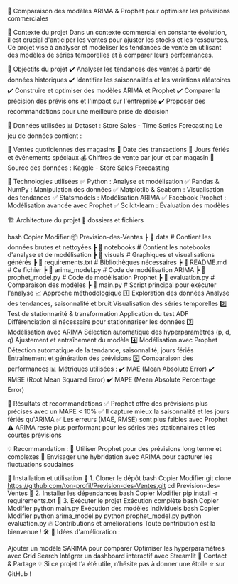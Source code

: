 🚀 Comparaison des modèles ARIMA & Prophet pour optimiser les prévisions commerciales

📌 Contexte du projet
Dans un contexte commercial en constante évolution, il est crucial d'anticiper les ventes pour ajuster les stocks et les ressources. Ce projet vise à analyser et modéliser les tendances de vente en utilisant des modèles de séries temporelles et à comparer leurs performances.

🎯 Objectifs du projet
✔️ Analyser les tendances des ventes à partir de données historiques
✔️ Identifier les saisonnalités et les variations aléatoires
✔️ Construire et optimiser des modèles ARIMA et Prophet
✔️ Comparer la précision des prévisions et l'impact sur l'entreprise
✔️ Proposer des recommandations pour une meilleure prise de décision

📂 Données utilisées
📊 Dataset : Store Sales - Time Series Forecasting
Le jeu de données contient :

🏪 Ventes quotidiennes des magasins
📅 Date des transactions
🎉 Jours fériés et événements spéciaux
💰 Chiffres de vente par jour et par magasin
🔗 Source des données : Kaggle - Store Sales Forecasting

🔧 Technologies utilisées
✅ Python : Analyse et modélisation
✅ Pandas & NumPy : Manipulation des données
✅ Matplotlib & Seaborn : Visualisation des tendances
✅ Statsmodels : Modélisation ARIMA
✅ Facebook Prophet : Modélisation avancée avec Prophet
✅ Scikit-learn : Évaluation des modèles

🏗️ Architecture du projet
📂 dossiers et fichiers

bash
Copier
Modifier
📦 Prevision-des-Ventes
 ┣ 📂 data                        # Contient les données brutes et nettoyées
 ┣ 📂 notebooks                   # Contient les notebooks d'analyse et de modélisation
 ┣ 📂 visuals                     # Graphiques et visualisations générés
 ┣ 📜 requirements.txt            # Bibliothèques nécessaires
 ┣ 📜 README.md                   # Ce fichier
 ┣ 📜 arima_model.py              # Code de modélisation ARIMA
 ┣ 📜 prophet_model.py            # Code de modélisation Prophet
 ┣ 📜 evaluation.py               # Comparaison des modèles
 ┣ 📜 main.py                     # Script principal pour exécuter l'analyse
📈 Approche méthodologique
1️⃣ Exploration des données
Analyse des tendances, saisonnalité et bruit
Visualisation des séries temporelles
2️⃣ Test de stationnarité & transformation
Application du test ADF
Différenciation si nécessaire pour stationnariser les données
3️⃣ Modélisation avec ARIMA
Sélection automatique des hyperparamètres (p, d, q)
Ajustement et entraînement du modèle
4️⃣ Modélisation avec Prophet
Détection automatique de la tendance, saisonnalité, jours fériés
Entraînement et génération des prévisions
5️⃣ Comparaison des performances
📊 Métriques utilisées :
✔️ MAE (Mean Absolute Error)
✔️ RMSE (Root Mean Squared Error)
✔️ MAPE (Mean Absolute Percentage Error)

📌 Résultats et recommandations
✅ Prophet offre des prévisions plus précises avec un MAPE < 10%
✅ Il capture mieux la saisonnalité et les jours fériés qu'ARIMA
✅ Les erreurs (MAE, RMSE) sont plus faibles avec Prophet
⚠️ ARIMA reste plus performant pour les séries très stationnaires et les courtes prévisions

💡 Recommandation :
🔹 Utiliser Prophet pour des prévisions long terme et complexes
🔹 Envisager une hybridation avec ARIMA pour capturer les fluctuations soudaines

📎 Installation et utilisation
🔹 1. Cloner le dépôt
bash
Copier
Modifier
git clone https://github.com/ton-profil/Prevision-des-Ventes.git
cd Prevision-des-Ventes
🔹 2. Installer les dépendances
bash
Copier
Modifier
pip install -r requirements.txt
🔹 3. Exécuter le projet
Exécution complète
bash
Copier
Modifier
python main.py
Exécution des modèles individuels
bash
Copier
Modifier
python arima_model.py
python prophet_model.py
python evaluation.py
🔥 Contributions et améliorations
Toute contribution est la bienvenue ! 🛠️
📌 Idées d'amélioration :

Ajouter un modèle SARIMA pour comparer
Optimiser les hyperparamètres avec Grid Search
Intégrer un dashboard interactif avec Streamlit
📢 Contact & Partage
💡 Si ce projet t’a été utile, n’hésite pas à donner une étoile ⭐ sur GitHub !

